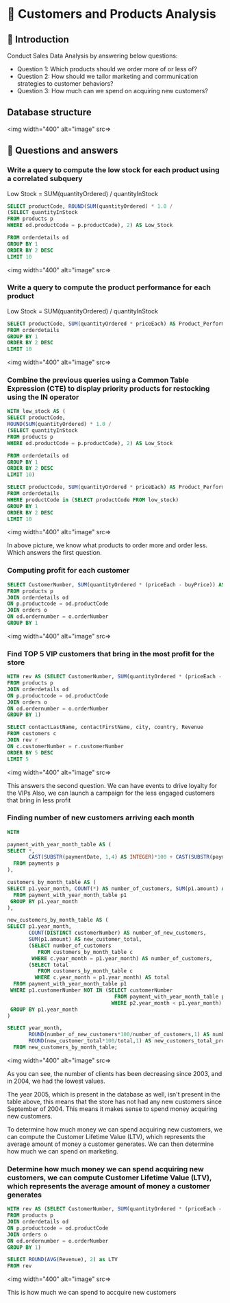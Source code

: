 # 🔎 Customers and Products Analysis

## 📌 Introduction
Conduct Sales Data Analysis by answering below questions:

- Question 1: Which products should we order more of or less of?
- Question 2: How should we tailor marketing and communication strategies to customer behaviors?
- Question 3: How much can we spend on acquiring new customers?

## Database structure
<img width="400" alt="image" src=>

## 🔑 Questions and answers

### Write a query to compute the low stock for each product using a correlated subquery
Low Stock = SUM(quantityOrdered) / quantityInStock
````sql
SELECT productCode, ROUND(SUM(quantityOrdered) * 1.0 /
(SELECT quantityInStock 
FROM products p 
WHERE od.productCode = p.productCode), 2) AS Low_Stock

FROM orderdetails od
GROUP BY 1
ORDER BY 2 DESC
LIMIT 10
````
<img width="400" alt="image" src=>

### Write a query to compute the product performance for each product
Low Stock = SUM(quantityOrdered) / quantityInStock
````sql
SELECT productCode, SUM(quantityOrdered * priceEach) AS Product_Performance
FROM orderdetails
GROUP BY 1
ORDER BY 2 DESC
LIMIT 10
````
<img width="400" alt="image" src=>

### Combine the previous queries using a Common Table Expression (CTE) to display priority products for restocking using the IN operator
````sql
WITH low_stock AS (
SELECT productCode, 
ROUND(SUM(quantityOrdered) * 1.0 /
(SELECT quantityInStock 
FROM products p
WHERE od.productCode = p.productCode), 2) AS Low_Stock

FROM orderdetails od
GROUP BY 1
ORDER BY 2 DESC
LIMIT 10)

SELECT productCode, SUM(quantityOrdered * priceEach) AS Product_Performance
FROM orderdetails
WHERE productCode in (SELECT productCode FROM low_stock)
GROUP BY 1
ORDER BY 2 DESC
LIMIT 10
````
<img width="400" alt="image" src=>

In above picture, we know what products to order more and order less. Which answers the first question.

### Computing profit for each customer 
````sql
SELECT CustomerNumber, SUM(quantityOrdered * (priceEach - buyPrice)) AS Revenue
FROM products p
JOIN orderdetails od
ON p.productcode = od.productCode
JOIN orders o
ON od.ordernumber = o.orderNumber
GROUP BY 1
````
<img width="400" alt="image" src=>

### Find TOP 5 VIP customers that bring in the most profit for the store
````sql
WITH rev AS (SELECT CustomerNumber, SUM(quantityOrdered * (priceEach - buyPrice)) AS Revenue
FROM products p
JOIN orderdetails od
ON p.productcode = od.productCode
JOIN orders o
ON od.ordernumber = o.orderNumber
GROUP BY 1)

SELECT contactLastName, contactFirstName, city, country, Revenue
FROM customers c
JOIN rev r
ON c.customerNumber = r.customerNumber
ORDER BY 5 DESC
LIMIT 5
````
<img width="400" alt="image" src=>

This answers the second question. We can have events to drive loyalty for the VIPs
Also, we can launch a campaign for the less engaged customers that bring in less profit

### Finding number of new customers arriving each month
````sql
WITH 

payment_with_year_month_table AS (
SELECT *, 
       CAST(SUBSTR(paymentDate, 1,4) AS INTEGER)*100 + CAST(SUBSTR(paymentDate, 6,7) AS INTEGER) AS year_month
  FROM payments p
),

customers_by_month_table AS (
SELECT p1.year_month, COUNT(*) AS number_of_customers, SUM(p1.amount) AS total
  FROM payment_with_year_month_table p1
 GROUP BY p1.year_month
),

new_customers_by_month_table AS (
SELECT p1.year_month, 
       COUNT(DISTINCT customerNumber) AS number_of_new_customers,
       SUM(p1.amount) AS new_customer_total,
       (SELECT number_of_customers
          FROM customers_by_month_table c
        WHERE c.year_month = p1.year_month) AS number_of_customers,
       (SELECT total
          FROM customers_by_month_table c
         WHERE c.year_month = p1.year_month) AS total
  FROM payment_with_year_month_table p1
 WHERE p1.customerNumber NOT IN (SELECT customerNumber
                                   FROM payment_with_year_month_table p2
                                  WHERE p2.year_month < p1.year_month)
 GROUP BY p1.year_month
)

SELECT year_month, 
       ROUND(number_of_new_customers*100/number_of_customers,1) AS number_of_new_customers_props,
       ROUND(new_customer_total*100/total,1) AS new_customers_total_props
  FROM new_customers_by_month_table;
````
<img width="400" alt="image" src=>

As you can see, the number of clients has been decreasing since 2003, and in 2004, we had the lowest values. 

The year 2005, which is present in the database as well, isn't present in the table above, this means that the store has not had any new customers since September of 2004. This means it makes sense to spend money acquiring new customers.

To determine how much money we can spend acquiring new customers, we can compute the Customer Lifetime Value (LTV), which represents the average amount of money a customer generates. We can then determine how much we can spend on marketing.

### Determine how much money we can spend acquiring new customers, we can compute Customer Lifetime Value (LTV), which represents the average amount of money a customer generates
````sql
WITH rev AS (SELECT CustomerNumber, SUM(quantityOrdered * (priceEach - buyPrice)) AS Revenue
FROM products p
JOIN orderdetails od
ON p.productcode = od.productCode
JOIN orders o
ON od.ordernumber = o.orderNumber
GROUP BY 1)

SELECT ROUND(AVG(Revenue), 2) as LTV
FROM rev
````

<img width="400" alt="image" src=>

This is how much we can spend to accquire new customers
